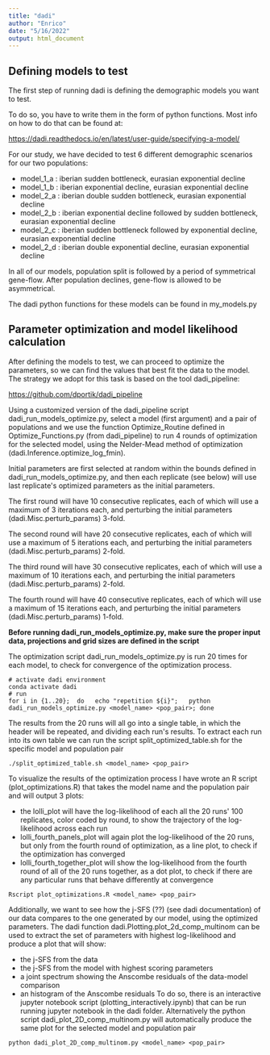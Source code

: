 ```yaml
---
title: "dadi"
author: "Enrico"
date: "5/16/2022"
output: html_document
---
```


## Defining models to test

The first step of running dadi is defining the demographic models you want to test.

To do so, you have to write them in the form of python functions. Most info on how to do that can be found at:

https://dadi.readthedocs.io/en/latest/user-guide/specifying-a-model/

For our study, we have decided to test 6 different demographic scenarios for our two populations:
  - model_1_a : iberian sudden bottleneck, eurasian exponential decline
  - model_1_b : iberian exponential decline, eurasian exponential decline
  - model_2_a : iberian double sudden bottleneck, eurasian exponential decline
  - model_2_b : iberian exponential decline followed by sudden bottleneck, eurasian exponential decline
  - model_2_c : iberian sudden bottleneck followed by exponential decline, eurasian exponential decline
  - model_2_d : iberian double exponential decline, eurasian exponential decline

In all of our models, population split is followed by a period of symmetrical gene-flow. After population declines, gene-flow is allowed to be asymmetrical.

The dadi python functions for these models can be found in my_models.py

## Parameter optimization and model likelihood calculation

After defining the models to test, we can proceed to optimize the parameters, so we can find the values that best fit the data to the model. The strategy we adopt for this task is based on the tool dadi_pipeline:

https://github.com/dportik/dadi_pipeline

Using a customized version of the dadi_pipeline script dadi_run_models_optimize.py, select a model (first argument) and a pair of populations  and we use the function Optimize_Routine defined in Optimize_Functions.py (from dadi_pipeline) to run 4 rounds of optimization for the selected model, using the Nelder-Mead method of optimization (dadi.Inference.optimize_log_fmin).

Initial parameters are first selected at random within the bounds defined in dadi_run_models_optimize.py, and then each replicate (see below) will use last replicate's optimized parameters as the initial parameters.

The first round will have 10 consecutive replicates, each of which will use a maximum of 3 iterations each, and perturbing the initial parameters (dadi.Misc.perturb_params) 3-fold.

The second round will have 20 consecutive replicates, each of which will use a maximum of 5 iterations each, and perturbing the initial parameters (dadi.Misc.perturb_params) 2-fold.

The third round will have 30 consecutive replicates, each of which will use a maximum of 10 iterations each, and perturbing the initial parameters (dadi.Misc.perturb_params) 2-fold.

The fourth round will have 40 consecutive replicates, each of which will use a maximum of 15 iterations each, and perturbing the initial parameters (dadi.Misc.perturb_params) 1-fold.

**Before running dadi_run_models_optimize.py, make sure the proper input data, projections and grid sizes are defined in the script**

The optimization script dadi_run_models_optimize.py is run 20 times for each model, to check for convergence of the optimization process.
```{bash}
# activate dadi environment
conda activate dadi
# run 
for i in {1..20};  do   echo "repetition ${i}";   python dadi_run_models_optimize.py <model_name> <pop_pair>; done
```
The results from the 20 runs will all go into a single table, in which the header will be repeated, and dividing each run's results. To extract each run into its own table we can run the script split_optimized_table.sh for the specific model and population pair
```{bash}
./split_optimized_table.sh <model_name> <pop_pair>
```
To visualize the results of the optimization process I have wrote an R script (plot_optimizations.R) that takes the model name and the population pair and will output 3 plots:
 - the lolli_plot will have the log-likelihood of each all the 20 runs' 100 replicates, color coded by round, to show the trajectory of the        log-likelihood across each run
 - lolli_fourth_panels_plot will again plot the log-likelihood of the 20 runs, but only from the fourth round of optimization, as a line plot,     to check if the optimization has converged
 - lolli_fourth_together_plot will show the log-likelihood from the fourth round of all of the 20 runs together, as a dot plot, to check if        there are any particular runs that behave differently at convergence
```{bash}
Rscript plot_optimizations.R <model_name> <pop_pair>
```
Additionally, we want to see how the j-SFS (??) (see dadi documentation) of our data compares to the one generated by our model, using the optimized parameters. The dadi function dadi.Plotting.plot_2d_comp_multinom can be used to extract the set of parameters with highest log-likelihood and produce a plot that will show:
 - the j-SFS from the data
 - the j-SFS from the model with highest scoring parameters
 - a joint spectrum showing the Anscombe residuals of the data-model comparison
 - an histogram of the Anscombe residuals
To do so, there is an interactive jupyter notebook script (plotting_interactively.ipynb) that can be run running jupyter notebook in the dadi folder. Alternatively the python script dadi_plot_2D_comp_multinom.py will automatically produce the same plot for the selected model and population pair
```{bash}
python dadi_plot_2D_comp_multinom.py <model_name> <pop_pair>
```
